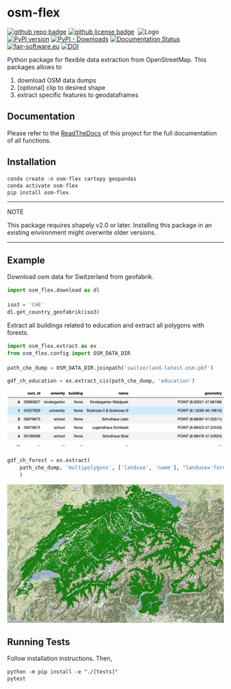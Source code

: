 # osm-flex

<img align="right" width="200" alt="Logo" src="https://raw.githubusercontent.com/osm-flex/osm-flex/develop/doc/logo_osm-flex.png">

[![github repo badge](https://img.shields.io/badge/github-repo-000.svg?logo=github&labelColor=gray&color=blue)](https://github.com/osm-flex/osm-flex)
[![github license badge](https://img.shields.io/github/license/osm-flex/osm-flex)](https://github.com/osm-flex/osm-flex)
[![PyPI version](https://badge.fury.io/py/osm-flex.svg)](https://badge.fury.io/py/osm-flex) 
[![PyPI - Downloads](https://img.shields.io/pypi/dm/osm-flex?color=yellow&label=Downloads)](https://pypistats.org/packages/osm-flex)
[![Documentation Status](https://readthedocs.org/projects/osm-flex/badge/?version=latest)](https://osm-flex.readthedocs.io/en/latest/?badge=latest)
[![fair-software.eu](https://img.shields.io/badge/fair--software.eu-%E2%97%8F%20%20%E2%97%8F%20%20%E2%97%8F%20%20%E2%97%8F%20%20%E2%97%8B-yellow)](https://fair-software.eu)
[![DOI](https://zenodo.org/badge/DOI/10.5281/zenodo.8082964.svg)](https://doi.org/10.5281/zenodo.8082964)

Python package for flexible data extraction from OpenStreetMap. This packages allows to 

1. download OSM data dumps
2. [optional] clip to desired shape
2. extract specific features to geodataframes

## Documentation

Please refer to the [ReadTheDocs](https://osm-flex.readthedocs.io/en/latest/?badge=latest) of this project for the full documentation of all functions.

## Installation

```
conda create -n osm-flex cartopy geopandas
conda activate osm-flex
pip install osm-flex
```

---
NOTE

This package requires shapely v2.0 or later. Installing this package in an existing environment might overwrite older versions. 

---

## Example
Download osm data for Switzerland from geofabrik.

```python
import osm_flex.download as dl

iso3 = 'CHE'
dl.get_country_geofabrik(iso3)
```

Extract all buildings related to education and extract all polygons with forests.

```python
import osm_flex.extract as ex
from osm_flex.config import OSM_DATA_DIR

path_che_dump = OSM_DATA_DIR.joinpath('switzerland-latest.osm.pbf')              
```

```python
gdf_ch_education = ex.extract_cis(path_che_dump, 'education')    
```
<img title="Education" alt="Education GeodataFrame" src="./doc/education_ch.png">


```python
gdf_ch_forest = ex.extract(
	path_che_dump, 'multipolygons', ['landuse', 'name'], "landuse='forest'"
	)    
```

<img title="Forests" alt="Forest map " src="./doc/forest_ch.png">


## Running Tests

Follow installation instructions. Then,
```
python -m pip install -e "./[tests]"
pytest
```
